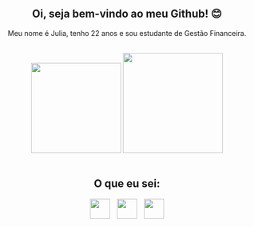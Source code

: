 <h2 align="center">Oi, seja bem-vindo ao meu Github! 😊</h2>
<p align="center">Meu nome é Julia, tenho 22 anos e sou estudante de Gestão Financeira.</p>
<br>
<div align="center">
  <img height="180cm" src="https://github-readme-stats.vercel.app/api?username=hijuliacs&show_icons=true&theme=dracula&include_all_commits=true&count_private=true">
  <img height="200cm" src="https://user-images.githubusercontent.com/119365652/217714218-8e2f08da-e409-4445-97ff-ed74d0a8c804.jpg">
</div>
<br>
<h2 align="center">O que eu sei:</h2>
<div align="center">
  <img align="center" height="40" hspace="5" src="https://github.com/hijuliacs/hijuliacs/assets/119365652/fe7a9baf-6acf-469b-921a-79301bd4aec8">
  <img align="center" height="40" hspace="5" src="https://github.com/hijuliacs/hijuliacs/assets/119365652/52569267-785e-4294-8bac-fa0d5cc30067">
  <img align="center" height="40" hspace="5" src="https://github.com/hijuliacs/hijuliacs/assets/119365652/126ce5e6-2d3a-4f7b-83ee-4a85bc0f0fc2">
</div>
